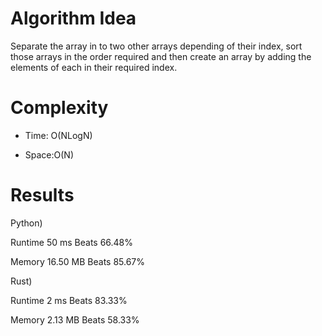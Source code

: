 # Algorithm Idea

Separate the array in to two other arrays depending of their index, sort those arrays in the order required and then create an array by adding the elements of each in their required index.

# Complexity

- Time: O(NLogN)

- Space:O(N)

# Results

Python)

Runtime
50
ms
Beats
66.48%

Memory
16.50
MB
Beats
85.67%

Rust)

Runtime
2
ms
Beats
83.33%

Memory
2.13
MB
Beats
58.33%